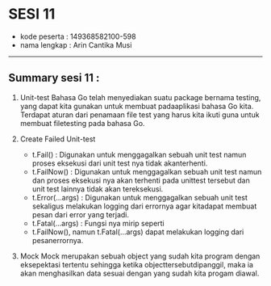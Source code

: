 # SESI 11
- kode peserta    : 149368582100-598
- nama lengkap    : Arin Cantika Musi

---
## Summary sesi 11 : 

1. Unit-test
Bahasa Go telah menyediakan suatu package bernama testing, yang dapat kita gunakan untuk membuat padaaplikasi bahasa Go kita. Terdapat aturan dari penamaan file test yang harus kita ikuti guna untuk membuat filetesting pada bahasa Go. 

2. Create Failed Unit-test
    - t.Fail() : Digunakan untuk menggagalkan sebuah unit test namun proses eksekusi dari unit  test nya tidak akanterhenti.
    - t.FailNow() : Digunakan untuk menggagalkan sebuah unit test namun dan proses eksekusi nya akan terhenti pada unittest tersebut dan unit test lainnya tidak akan tereksekusi.
    - t.Error(...args) : Digunakan untuk menggagalkan sebuah unit test sekaligus melakukan logging dari errornya agar kitadapat membuat pesan dari error yang terjadi. 
    - t.Fatal(...args) : Fungsi nya mirip seperti  
    - t.FailNow(), namun t.Fatal(...args) dapat melakukan logging dari pesanerrornya.

3. Mock
Mock merupakan sebuah object yang sudah kita program dengan eksepektasi tertentu sehingga ketika objecttersebutdipanggil, maka ia akan menghasilkan data sesuai dengan yang sudah kita progam diawal.
